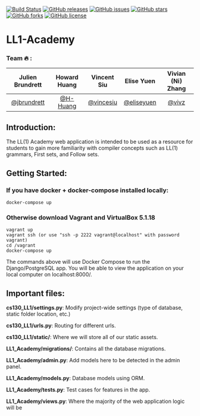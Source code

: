 [![Build Status](https://travis-ci.org/H-Huang/LL1-Academy.svg?branch=master)](https://travis-ci.org/H-Huang/LL1-Academy) [![GitHub releases](https://img.shields.io/badge/releases-2-brightgreen.svg)](https://github.com/H-Huang/LL1-Academy/releases) [![GitHub issues](https://img.shields.io/github/issues/H-Huang/LL1-Academy.svg)](https://github.com/H-Huang/LL1-Academy/issues) [![GitHub stars](https://img.shields.io/github/stars/H-Huang/LL1-Academy.svg)](https://github.com/H-Huang/LL1-Academy/stargazers) [![GitHub forks](https://img.shields.io/github/forks/H-Huang/LL1-Academy.svg)](https://github.com/H-Huang/LL1-Academy/network) [![GitHub license](https://img.shields.io/badge/license-MIT-blue.svg)](https://raw.githubusercontent.com/H-Huang/LL1-Academy/master/LICENSE)
# LL1-Academy

### Team :fire: :
| Julien Brundrett | Howard Huang | Vincent Siu | Elise Yuen | Vivian (Ni) Zhang |
| :-: | :-: | :-: | :-: | :-: |
| [@jbrundrett](https://github.com/jbrundrett) | [@H-Huang](https://github.com/H-Huang) | [@vincesiu](https://github.com/vincesiu) | [@eliseyuen](https://github.com/eliseyuen) | [@vivz](https://github.com/vivz)

## Introduction:

The LL(1) Academy web application is intended to be used as a resource for students to gain more familiarity with compiler concepts such as LL(1) grammars, First sets, and Follow sets. 

## Getting Started:

### If you have docker + docker-compose installed locally:

    docker-compose up

### Otherwise download Vagrant and VirtualBox 5.1.18

    vagrant up
    vagrant ssh (or use "ssh -p 2222 vagrant@localhost" with password vagrant)
    cd /vagrant
    docker-compose up

The commands above will use Docker Compose to run the Django/PostgreSQL app. You will be able to view the application on your local computer on localhost:8000/.

##  Important files:

__cs130_LL1/settings.py__:  Modify project-wide settings (type of database, static folder location, etc.)

__cs130_LL1/urls.py__:  Routing for different urls.

__cs130_LL1/static/__:  Where we will store all of our static assets.

__LL1_Academy/migrations/__:  Contains all the database migrations.

__LL1_Academy/admin.py__:  Add models here to be detected in the admin panel.

__LL1_Academy/models.py__:  Database models using ORM.

__LL1_Academy/tests.py__:  Test cases for features in the app.

__LL1_Academy/views.py__:  Where the majority of the web application logic will be
